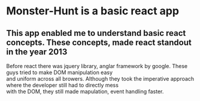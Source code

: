# Monster-Hunt is a basic react app

## This app enabled me to understand basic react concepts. These concepts, made react standout in the year 2013 <br/>
Before react there was jquery library, anglar framework by google. These guys tried to make DOM manipulation easy <br/>and 
uniform across all browers. Although they took the imperative approach where the developer still had to directly mess <br/> 
with the DOM, they still made mapulation, event handling faster.
